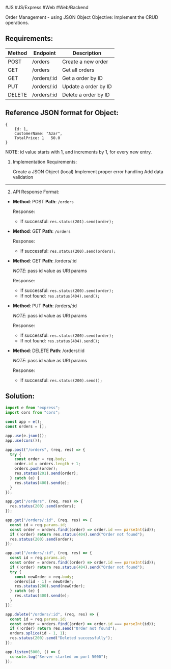 #JS #JS/Express #Web #Web/Backend

Order Management - using JSON Object
Objective: Implement the CRUD operations.

Requirements:
----
| Method | Endpoint    | Description          |
| ------ | ----------- | -------------------- |
| POST   | /orders     | Create a new order   |
| GET    | /orders     | Get all orders       |
| GET    | /orders/:id | Get a order by ID    |
| PUT    | /orders/:id | Update a order by ID |
| DELETE | /orders/:id | Delete a order by ID |

Reference JSON format for Object:
---------------------------------
```
{ 
	Id: 1,
	CustomerName: "Azar",
	TotalPrice: 1	50.0
}
```

NOTE: id value starts with 1, and increments by 1, for every new entry.

1. Implementation Requirements:

	Create a JSON Object (local)
	Implement proper error handling
	Add data validation

----------

2. API Response Format:
- **Method**: POST
	**Path**: `/orders`
	
	Response:
	- If successful: `res.status(201).send(order);` 
  
- **Method**: GET
	**Path**: `/orders`

	Response:
	- If successful: `res.status(200).send(orders);`
  
- **Method**: GET
	**Path**: /orders/:id

	*NOTE*: pass id value as URI params

	Response:
	- If successful: `res.status(200).send(order);`
	- If not found: `res.status(404).send();`
  
- **Method**: PUT
	**Path**: /orders/:id

	*NOTE*: pass id value as URI params

	Response:
	- If successful: `res.status(200).send(order);`
	- If not found: `res.status(404).send();`

- **Method**: DELETE
	**Path**: /orders/:id

	*NOTE*: pass id value as URI params

	Response:
    - If successful: `res.status(200).send();`

## Solution:

```js
import e from "express";
import cors from "cors";

const app = e();
const orders = [];

app.use(e.json());
app.use(cors());

app.post("/orders", (req, res) => {
  try {
    const order = req.body;
    order.id = orders.length + 1;
    orders.push(order);
    res.status(201).send(order);
  } catch (e) {
    res.status(400).send(e);
  }
});

app.get("/orders", (req, res) => {
  res.status(200).send(orders);
});

app.get("/orders/:id", (req, res) => {
  const id = req.params.id;
  const order = orders.find((order) => order.id === parseInt(id));
  if (!order) return res.status(404).send("Order not found");
  res.status(200).send(order);
});

app.put("/orders/:id", (req, res) => {
  const id = req.params.id;
  const order = orders.find((order) => order.id === parseInt(id));
  if (!order) return res.status(404).send("Order not found");
  try {
    const newOrder = req.body;
    orders[id - 1] = newOrder;
    res.status(200).send(newOrder);
  } catch (e) {
    res.status(400).send(e);
  }
});

app.delete("/orders/:id", (req, res) => {
  const id = req.params.id;
  const order = orders.find((order) => order.id === parseInt(id));
  if (!order) return res.send("Order not found");
  orders.splice(id - 1, 1);
  res.status(200).send("Deleted successfully");
});

app.listen(5000, () => {
  console.log("Server started on port 5000");
});
```
